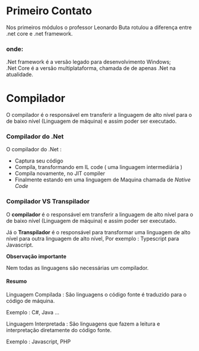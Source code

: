# Primeiro Contato

Nos primeiros módulos o professor Leonardo Buta rotulou a diferença entre .net core e .net framework.

### onde:  
.Net framework é a versão legado para desenvolvimento Windows;  
.Net Core é a versão multiplataforma, chamada de de apenas .Net na atualidade.



# Compilador 

O compilador é o responsável em transferir a linguagem de alto nível para o de baixo nível (Linguagem de máquina) e assim poder ser executado.



### Compilador do .Net

O compilador do .Net : 

- Captura seu código
- Compila, transformando em IL code ( uma linguagem intermediária )
- Compila novamente, no JIT compiler
- Finalmente estando em uma linguagem de Maquina chamada de *Native Code*



### Compilador VS Transpilador

O **compilador** é o responsável em transferir a linguagem de alto nível para o de baixo nível (Linguagem de máquina) e assim poder ser executado.   

Já o **Transpilador** é o responsável para transformar uma linguagem de alto nível para outra linguagem de alto nível, Por exemplo :  Typescript para Javascript.  

**Observação importante**  

Nem todas as linguagens são necessárias um compilador.  

#### Resumo  

Linguagem Compilada : São linguagens o código fonte é traduzido para o código de máquina.  

Exemplo : C#, Java ...  

Linguagem Interpretada : São linguagens que fazem a leitura e interpretação diretamente do código fonte.  

Exemplo : Javascript, PHP  















